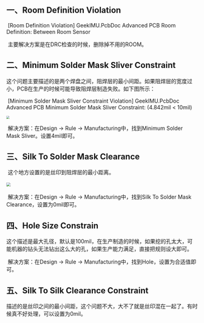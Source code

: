## 一、Room Definition Violation

​		[Room Definition Violation]	GeekIMU.PcbDoc	Advanced PCB	Room Definition: Between Room Sensor 

​		主要解决方案是在DRC检查的时候，删除掉不用的ROOM。

## 二、Minimum Solder Mask Sliver Constraint

​		这个问题主要描述的是两个焊盘之间，阻焊层的最小间距。如果阻焊层的宽度过小，PCB在生产的时候可能导致阻焊层制造失败。如下图所示：

​        [Minimum Solder Mask Sliver Constraint Violation]	GeekIMU.PcbDoc	Advanced PCB	Minimum Solder Mask Sliver Constraint: (4.842mil < 10mil) 

<img src="E:\技术武器库\技术开发笔记\硬件开发笔记\Altium Designer\Image\Minimum Solder Mask Sliver.png" style="zoom:50%;" />

​		解决方案：在Design -> Rule -> Manufacturing中，找到Minimum Solder Mask Sliver。设置4mil即可。

## 三、Silk To Solder Mask Clearance

​		这个地方设置的是丝印到阻焊层的最小距离。

​		<img src="E:\技术武器库\技术开发笔记\硬件开发笔记\Altium Designer\Image\Silk To Solder Mask Clearance.png" style="zoom: 67%;" />

​		解决方案：在Design -> Rule -> Manufacturing中，找到Silk To Solder Mask Clearance，设置为0mil即可。

## 四、Hole Size Constrain

​		这个描述是最大孔径，默认是100mil，在生产制造的时候，如果挖的孔太大，可能机器的钻头无法钻出这么大的孔，如果生产能力满足，直接把规则设大即可。

​		解决方案：在Design -> Rule -> Manufacturing中，找到Hole，设置为合适值即可。

## 五、Silk To Silk Clearance Constraint

​		描述的是丝印之间的最小间距，这个问题不大，大不了就是丝印混在一起了。有时候真不好处理，可以设置为0mil。